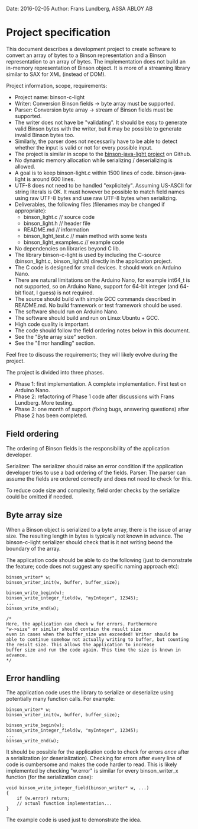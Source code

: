 Date: 2016-02-05
Author: Frans Lundberg, ASSA ABLOY AB


Project specification
=====================

This document describes a development project to create software
to convert an array of bytes to a Binson representation and a Binson
representation to an array of bytes. The implementation does not build
an in-memory representation of Binson object. It is more of a streaming library
similar to SAX for XML (instead of DOM).

Project information, scope, requirements:

* Project name: binson-c-light
* Writer: Conversion Binson fields -> byte array must be supported.
* Parser: Conversion byte array -> stream of Binson fields must be supported.
* The writer does not have be "validating". It should be easy to 
  generate valid Binson bytes with the writer, but it may be possible
  to generate invalid Binson bytes too.
* Similarly, the parser does not necessarily have to be able to detect whether 
  the input is valid or not for every possible input.
* The project is similar in scope to the [binson-java-light project](https://github.com/franslundberg/binson-java-light) 
  on Github.
* No dynamic memory allocation while serializing / deserializing is allowed.
* A goal is to keep binson-light.c within 1500 lines of code. binson-java-light is around 600 lines.
* UTF-8 does not need to be handled "explicitely". Assuming US-ASCII for
  string literals is OK. It must however be possible to match field names using raw UTF-8 bytes
  and use raw UTF-8 bytes when serializing.
* Deliverables, the following files (filenames may be changed if appropriate):
     - binson_light.c           // source code
     - binson_light.h           // header file
     - README.md                // information
     - binson_light_test.c      // main method with some tests
     - binson_light_examples.c  // example code
* No dependencies on libraries beyond C lib.
* The library binson-c-light is used by including
  the C-source (binson_light.c, binson_light.h) directly in the application project.
* The C code is designed for small devices. It should work on Arduino Nano.
* There are natural limitations on the Arduino Nano, for example int64_t is
  not supported, so on Arduino Nano, support for 64-bit integer 
  (and 64-bit float, I guess) is not required.
* The source should build with simple GCC commands described in README.md. No build framework or
  test framework should be used.
* The software should run on Arduino Nano.
* The software should build and run on Linux Ubuntu + GCC.
* High code quality is important.
* The code should follow the field ordering notes below in this document.
* See the "Byte array size" section.
* See the "Error handling" section.

Feel free to discuss the requirements; they will likely evolve during the project.

The project is divided into three phases.

* Phase 1: first implementation. A complete implementation. First test on Arduino Nano.
* Phase 2: refactoring of Phase 1 code after discussions with Frans Lundberg. More testing.
* Phase 3: one month of support (fixing bugs, answering questions) after Phase 2 
  has been completed.
  
Field ordering
--------------

The ordering of Binson fields is the responsibility of the application developer.

Serializer: The serializer should raise an error condition if the application 
developer tries to use a bad ordering of the fields. Parser: The parser can assume 
the fields are ordered correctly and does not need to check for this.

To reduce code size and complexity, field order checks by the serialize could be 
omitted if needed.

Byte array size
---------------

When a Binson object is serialized to a byte array, there is the issue of array
size. The resulting length in bytes is typically not known in advance.
The binson-c-light serializer should check that is it not writing beond the
boundary of the array.

The application code should be able to do the following (just to demonstrate
the feature; code does not suggest any specific naming approach etc):

    binson_writer* w;
    binson_writer_init(w, buffer, buffer_size);
    
    binson_write_begin(w);
    binson_write_integer_field(w, "myInteger", 12345);
    ...
    binson_write_end(w);
    
    /* 
    Here, the application can check w for errors. Furthermore 
    "w->size" or similar should contain the result size
    even in cases when the buffer_size was exceeded! Writer should be 
    able to continue somehow not actually writing to buffer, but counting 
    the result size. This allows the application to increase
    buffer size and run the code again. This time the size is known in advance.
    */
    
Error handling
--------------

The application code uses the library to serialize or deserialize using 
potentially many function calls. For example:

    binson_writer* w;
    binson_writer_init(w, buffer, buffer_size);
    
    binson_write_begin(w);
    binson_write_integer_field(w, "myInteger", 12345);
    ...
    binson_write_end(w);
    
It should be possible for the application code to check for errors *once*
after a serialization (or deserialization). Checking for errors after every line
of code is cumbersome and makes the code harder to read. This is likely implemented
by checking "w.error" is similar for every binson_writer_x function (for the serialization
case):

    void binson_write_integer_field(binson_writer* w, ...) 
    {
        if (w.error) return;
        // actual function implementation...
    }

The example code is used just to demonstrate the idea.


